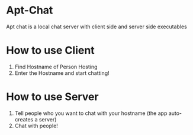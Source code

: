 # Apt-Chat
Apt chat is a local chat server with client side and server side executables

# How to use Client
1. Find Hostname of Person Hosting
2. Enter the Hostname and start chatting!

# How to use Server
1. Tell people who you want to chat with your hostname (the app auto-creates a server)
2. Chat with people! 